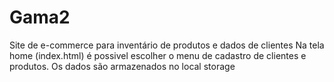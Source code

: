 # Gama2
Site de e-commerce para inventário de produtos e dados de clientes
Na tela home (index.html) é possivel escolher o menu de cadastro de clientes e produtos.
Os dados são armazenados no local storage